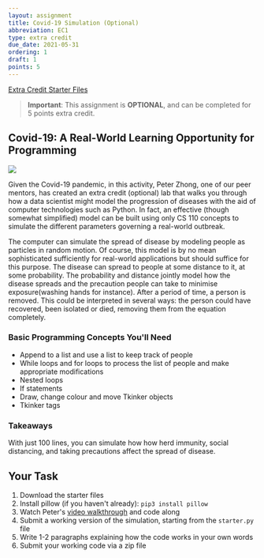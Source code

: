 ```yaml
---
layout: assignment
title: Covid-19 Simulation (Optional)
abbreviation: EC1
type: extra credit
due_date: 2021-05-31
ordering: 1
draft: 1
points: 5
---
```

<a class="nu-button" href="/spring2021/course-files/homework/ec01.zip" target="_blank">
    Extra Credit Starter Files <i class="fas fa-download"></i>
</a> 

> **Important**: This assignment is **OPTIONAL**, and can be completed for 5 points extra credit.

## Covid-19: A Real-World Learning Opportunity for Programming
<img class="medium frame" src="/spring2021/assets/images/ec01/simulation.png" />

Given the Covid-19 pandemic, in this activity, Peter Zhong, one of our peer mentors, has created an extra credit (optional) lab that walks you through how a data scientist might model the progression of diseases with the aid of computer technologies such as Python. In fact, an effective (though somewhat simplified) model can be built using only CS 110 concepts to simulate the different parameters governing a real-world outbreak. 

The computer can simulate the spread of disease by modeling people as particles in random motion. Of course, this model is by no mean sophisticated sufficiently for real-world applications but should suffice for this purpose. The disease can spread to people at some distance to it, at some probability. The probability and distance jointly model how the disease spreads and the precaution people can take to minimise exposure(washing hands for instance). After a period of time, a person is removed. This could be interpreted in several ways: the person could have recovered, been isolated or died, removing them from the equation completely.

### Basic Programming Concepts You'll Need
* Append to a list and use a list to keep track of people
* While loops and for loops to process the list of people and make appropriate modifications
* Nested loops
* If statements 
* Draw, change colour and move Tkinker objects
* Tkinker tags

### Takeaways
With just 100 lines, you can simulate how how herd immunity, social distancing, and taking precautions affect the spread of disease.

## Your Task
1. Download the starter files
1. Install pillow (if you haven't already): `pip3 install pillow`
1. Watch Peter's <a href="" target="_blank">video walkthrough</a> and code along
1. Submit a working version of the simulation, starting from the `starter.py` file
1. Write 1-2 paragraphs explaining how the code works in your own words
1. Submit your working code via a zip file

